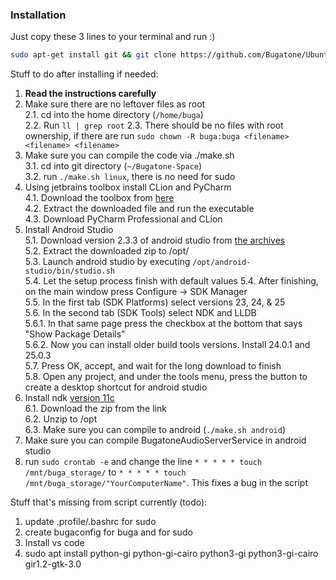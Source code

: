 ### Installation
Just copy these 3 lines to your terminal and run :)
```bash
sudo apt-get install git && git clone https://github.com/Bugatone/Ubuntu-Setup-Scripts.git setup-scripts && cd setup-scripts && sudo ./install.sh
```

Stuff to do after installing if needed:  
1. **Read the instructions carefully**  
2. Make sure there are no leftover files as root  
2.1. cd into the home directory (`/home/buga`)  
2.2. Run `ll | grep root`
2.3. There should be no files with root ownership, if there are run `sudo chown -R buga:buga <filename> <filename> <filename>`  
3. Make sure you can compile the code via ./make.sh  
3.1. cd into git directory (`~/Bugatone-Space`)  
3.2. run `./make.sh linux`, there is no need for sudo  
4. Using jetbrains toolbox install CLion and PyCharm  
4.1. Download the toolbox from [here](https://www.jetbrains.com/toolbox/app/)  
4.2. Extract the downloaded file and run the executable  
4.3. Download PyCharm Professional and CLion  
5. Install Android Studio  
5.1. Download version 2.3.3 of android studio from [the archives](https://developer.android.com/studio/archive.html)  
5.2. Extract the downloaded zip to /opt/  
5.3. Launch android studio by executing `/opt/android-studio/bin/studio.sh`  
5.4. Let the setup process finish with default values
5.4. After finishing, on the main window press Configure -> SDK Manager  
5.5. In the first tab (SDK Platforms) select versions 23, 24, & 25  
5.6. In the second tab (SDK Tools) select NDK and LLDB  
5.6.1. In that same page press the checkbox at the bottom that says "Show Package Details"  
5.6.2. Now you can install older build tools versions. Install 24.0.1 and 25.0.3  
5.7. Press OK, accept, and wait for the long download to finish  
5.8. Open any project, and under the tools menu, press the button to create a desktop shortcut for android studio  
6. Install ndk [version 11c](https://developer.android.com/ndk/downloads/older_releases.html)  
6.1. Download the zip from the link  
6.2. Unzip to /opt  
6.3. Make sure you can compile to android (`./make.sh android`)  
7. Make sure you can compile BugatoneAudioServerService in android studio  
8. run `sudo crontab -e` and change the line `* * * * * touch /mnt/buga_storage/` to `* * * * * touch /mnt/buga_storage/"YourComputerName"`. This fixes a bug in the script

Stuff that's missing from script currently (todo):
1. update .profile/.bashrc for sudo 
2. create bugaconfig for buga and for sudo
3. Install vs code
4. sudo apt install python-gi python-gi-cairo python3-gi python3-gi-cairo gir1.2-gtk-3.0
